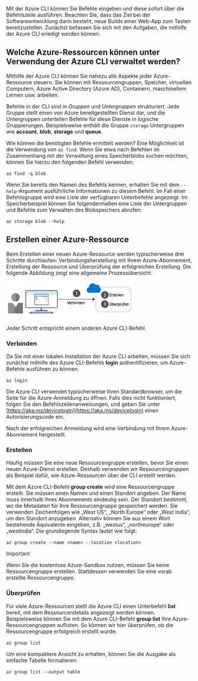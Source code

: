 Mit der Azure CLI können Sie Befehle eingeben und diese sofort über die Befehlszeile ausführen. Beachten Sie, dass das Ziel bei der Softwareentwicklung darin besteht, neue Builds einer Web-App zum Testen bereitzustellen. Zunächst befassen Sie sich mit den Aufgaben, die mithilfe der Azure CLI erledigt werden können.

## <a name="what-azure-resources-can-be-managed-using-the-azure-cli"></a>Welche Azure-Ressourcen können unter Verwendung der Azure CLI verwaltet werden?

Mithilfe der Azure CLI können Sie nahezu alle Aspekte jeder Azure-Ressource steuern. Sie können mit Ressourcengruppen, Speicher, virtuellen Computern, Azure Active Directory (Azure AD), Containern, maschinellem Lernen usw. arbeiten.

Befehle in der CLI sind in _Gruppen_ und _Untergruppen_ strukturiert. Jede Gruppe stellt einen von Azure bereitgestellten Dienst dar, und die Untergruppen unterteilen Befehle für diese Dienste in logische Gruppierungen. Beispielsweise enthält die Gruppe `storage` Untergruppen wie **account**, **blob**, **storage** und **queue**.

Wie können die benötigten Befehle ermittelt werden? Eine Möglichkeit ist die Verwendung von `az find`. Wenn Sie etwa nach Befehlen im Zusammenhang mit der Verwaltung eines Speicherblobs suchen möchten, können Sie hierzu den folgenden Befehl verwenden:

```azurecli
az find -q blob
```

Wenn Sie bereits den Namen des Befehls kennen, erhalten Sie mit dem `--help`-Argument ausführliche Informationen zu diesem Befehl. Im Fall einer Befehlsgruppe wird eine Liste der verfügbaren Unterbefehle angezeigt. Im Speicherbeispiel können Sie folgendermaßen eine Liste der Untergruppen und Befehle zum Verwalten des Blobspeichers abrufen:

```azurecli
az storage blob --help
```

## <a name="how-to-create-an-azure-resource"></a>Erstellen einer Azure-Ressource

Beim Erstellen einer neuen Azure-Ressource werden typischerweise drei Schritte durchlaufen: Verbindungsherstellung mit Ihrem Azure-Abonnement, Erstellung der Ressource und Überprüfung der erfolgreichen Erstellung. Die folgende Abbildung zeigt eine allgemeine Prozessübersicht.

![Illustration zur Erstellung einer Azure-Ressource mithilfe der Befehlszeilenschnittstelle.](../media/4-create-resources-overview.png)

Jeder Schritt entspricht einem anderen Azure CLI-Befehl.

### <a name="connect"></a>Verbinden

Da Sie mit einer lokalen Installation der Azure CLI arbeiten, müssen Sie sich zunächst mithilfe des Azure CLI-Befehls **login** authentifizieren, um Azure-Befehle ausführen zu können.

```azurecli
az login
```

Die Azure CLI verwendet typischerweise Ihren Standardbrowser, um die Seite für die Azure-Anmeldung zu öffnen. Falls dies nicht funktioniert, folgen Sie den Befehlszeilenanweisungen, und geben Sie unter [https://aka.ms/devicelogin](https://aka.ms/devicelogin) einen Autorisierungscode ein.

Nach der erfolgreichen Anmeldung wird eine Verbindung mit Ihrem Azure-Abonnement hergestellt.

### <a name="create"></a>Erstellen

Häufig müssen Sie eine neue Ressourcengruppe erstellen, bevor Sie einen neuen Azure-Dienst erstellen. Deshalb verwenden wir Ressourcengruppen als Beispiel dafür, wie Azure-Ressourcen über die CLI erstellt werden.

Mit dem Azure CLI-Befehl **group create** wird eine Ressourcengruppe erstellt. Sie müssen einen Namen und einen Standort angeben. Der Name muss innerhalb Ihres Abonnements eindeutig sein. Der Standort bestimmt, wo die Metadaten für Ihre Ressourcengruppe gespeichert werden. Sie verwenden Zeichenfolgen wie „West US“, „North Europe“ oder „West India“, um den Standort anzugeben. Alternativ können Sie aus einem Wort bestehende Äquivalente eingeben, z.B. „westus“, „northeurope“ oder „westindia“. Die grundlegende Syntax lautet wie folgt:

```azurecli
az group create --name <name> --location <location>
```

> [!IMPORTANT]
> Wenn Sie die kostenlose Azure-Sandbox nutzen, müssen Sie keine Ressourcengruppe erstellen. Stattdessen verwenden Sie eine vorab erstellte Ressourcengruppe.

### <a name="verify"></a>Überprüfen

Für viele Azure-Ressourcen stellt die Azure CLI einen Unterbefehl **list** bereit, mit dem Ressourcendetails angezeigt werden können. Beispielsweise können Sie mit dem Azure CLI-Befehl **group list** Ihre Azure-Ressourcengruppen auflisten. So können wir hier überprüfen, ob die Ressourcengruppe erfolgreich erstellt wurde:

```azurecli
az group list
```

Um eine kompaktere Ansicht zu erhalten, können Sie die Ausgabe als einfache Tabelle formatieren:

```azurecli
az group list --output table
```
